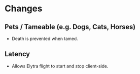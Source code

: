 # Changes

## Pets / Tameable (e.g. Dogs, Cats, Horses)

- Death is prevented when tamed.

## Latency

- Allows Elytra flight to start and stop client-side.
